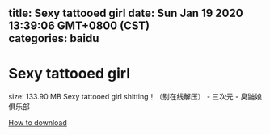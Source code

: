 
title: Sexy tattooed girl
date: Sun Jan 19 2020 13:39:06 GMT+0800 (CST)    
categories: baidu
---

# Sexy tattooed girl
size: 133.90 MB
 Sexy tattooed girl shitting！（别在线解压） - 三次元 - 臭鼬娘俱乐部
 

[How to download](https://bpcam.bemobtrk.com/go/2ceec3aa-1ca2-46d6-b9ff-aaa5c184517c?jno=7)